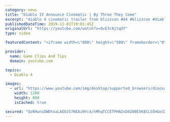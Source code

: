 ```yaml
---
category: news
title: "Diablo IV Announce Cinematic | By Three They Come"
excerpt: "diablo 4 cinematic trailer from blizzcon #d4 #blizzcon #diablo."
publishedDateTime: 2019-11-01T19:01:45Z
originalUrl: "https://youtube.com/watch?v=0vE3rAjtqUY"
type: video

featuredContent: "<iframe width=\"800\" height=\"500\" frameborder=\"0\" src=\"https://www.youtube.com/embed/0vE3rAjtqUY\" allow=\"accelerometer; autoplay; encrypted-media; gyroscope; picture-in-picture\" allowfullscreen></iframe>"

provider:
  name: Game Clips And Tips
  domain: youtube.com

topics:
  - Diablo 4

images:
  - url: "https://www.youtube.com/img/desktop/supported_browsers/dinosaur.png"
    width: 1200
    height: 800
    isCached: true

secured: "QzKHwnsDWDtoaLAEb2S7NEAiNYc4/nMhqTCCETPHN2sD42O0E5K8CLS5HGe3XjCkUAQnxikZMMeSFmWHA7MHMqIvVQ+XF2liS45AXM16hIKFdMb3OPYS6jQydGnoQiOXffAKNyzih8m8QT9LrDcRHWUMfjy+IPFZjJBFZ37i4NYKRv4cw4+hl9LTuDl4MON3mIRS+xWZthkz6baraiMyBKbLnlDDYhgxiV8mYOMs3FqOpWNp2Sd9JiWxd2z9NjB/2u+bZ63GLpuNkSISDT+nk4CvhPUPejvlywLHmh/FvAvZoHHg5li5NZ5VEDLhaBNwL8M3BOtgT+oaFa9NGsMqTWdm0zoaL/rUH0iZNr9C1m7CoGuf2s4WpyAD6v+FNjFP6ReO0BShfopKfPjmUPsNhA==;+N1vT+ROTANtlETCwrNXMg=="
---
```


